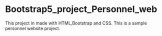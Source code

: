 # Bootstrap5_project_Personnel_web
This project in made with HTML,Bootstrap and CSS. This is a sample personnel website project.
